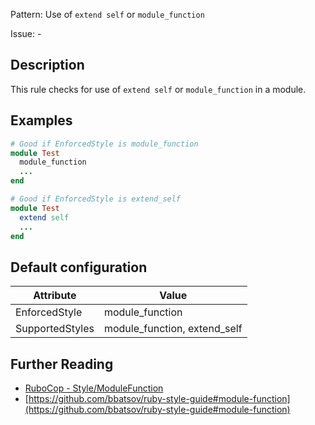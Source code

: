 Pattern: Use of `extend self` or `module_function`

Issue: -

## Description

This rule checks for use of `extend self` or `module_function` in a module.

## Examples

```ruby
# Good if EnforcedStyle is module_function
module Test
  module_function
  ...
end

# Good if EnforcedStyle is extend_self
module Test
  extend self
  ...
end
```

## Default configuration

Attribute | Value
--- | ---
EnforcedStyle | module_function
SupportedStyles | module_function, extend_self

## Further Reading

* [RuboCop - Style/ModuleFunction](https://docs.rubocop.org/rubocop/cops_style.html#stylemodulefunction)
* [https://github.com/bbatsov/ruby-style-guide#module-function](https://github.com/bbatsov/ruby-style-guide#module-function)
